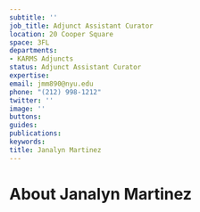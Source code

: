 ```yaml
---
subtitle: ''
job_title: Adjunct Assistant Curator
location: 20 Cooper Square
space: 3FL
departments:
- KARMS Adjuncts
status: Adjunct Assistant Curator
expertise: 
email: jmm890@nyu.edu
phone: "(212) 998-1212"
twitter: ''
image: ''
buttons: 
guides: 
publications: 
keywords: 
title: Janalyn Martinez
---
```


# About Janalyn Martinez